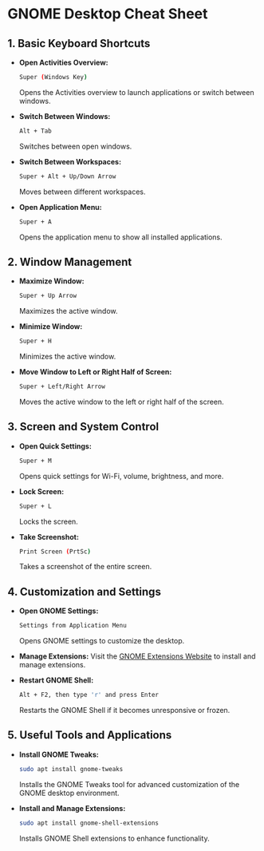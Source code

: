 # GNOME Desktop Cheat Sheet



## 1. Basic Keyboard Shortcuts

- **Open Activities Overview:**
  ```bash
  Super (Windows Key)
  ```
  Opens the Activities overview to launch applications or switch between windows.

- **Switch Between Windows:**
  ```bash
  Alt + Tab
  ```
  Switches between open windows.

- **Switch Between Workspaces:**
  ```bash
  Super + Alt + Up/Down Arrow
  ```
  Moves between different workspaces.

- **Open Application Menu:**
  ```bash
  Super + A
  ```
  Opens the application menu to show all installed applications.

## 2. Window Management

- **Maximize Window:**
  ```bash
  Super + Up Arrow
  ```
  Maximizes the active window.

- **Minimize Window:**
  ```bash
  Super + H
  ```
  Minimizes the active window.

- **Move Window to Left or Right Half of Screen:**
  ```bash
  Super + Left/Right Arrow
  ```
  Moves the active window to the left or right half of the screen.

## 3. Screen and System Control

- **Open Quick Settings:**
  ```bash
  Super + M
  ```
  Opens quick settings for Wi-Fi, volume, brightness, and more.

- **Lock Screen:**
  ```bash
  Super + L
  ```
  Locks the screen.

- **Take Screenshot:**
  ```bash
  Print Screen (PrtSc)
  ```
  Takes a screenshot of the entire screen.

## 4. Customization and Settings

- **Open GNOME Settings:**
  ```bash
  Settings from Application Menu
  ```
  Opens GNOME settings to customize the desktop.

- **Manage Extensions:**
  Visit the [GNOME Extensions Website](https://extensions.gnome.org/) to install and manage extensions.

- **Restart GNOME Shell:**
  ```bash
  Alt + F2, then type 'r' and press Enter
  ```
  Restarts the GNOME Shell if it becomes unresponsive or frozen.

## 5. Useful Tools and Applications

- **Install GNOME Tweaks:**
  ```bash
  sudo apt install gnome-tweaks
  ```
  Installs the GNOME Tweaks tool for advanced customization of the GNOME desktop environment.

- **Install and Manage Extensions:**
  ```bash
  sudo apt install gnome-shell-extensions
  ```
  Installs GNOME Shell extensions to enhance functionality.
